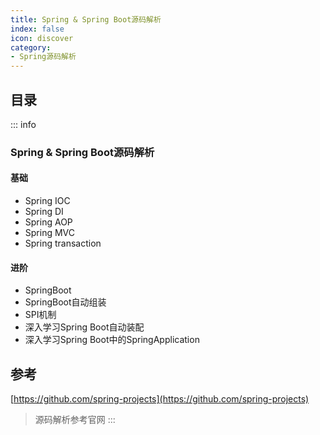 ```yaml
---
title: Spring & Spring Boot源码解析
index: false
icon: discover
category:
- Spring源码解析
---
```


## 目录

::: info

### Spring & Spring Boot源码解析
#### 基础
+ Spring IOC
+ Spring DI
+ Spring AOP
+ Spring MVC
+ Spring transaction


#### 进阶
+ SpringBoot
+ SpringBoot自动组装
+ SPI机制
+ 深入学习Spring Boot自动装配
+ 深入学习Spring Boot中的SpringApplication

## 参考
[https://github.com/spring-projects](https://github.com/spring-projects)
> 源码解析参考官网
:::

